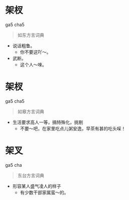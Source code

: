# 架杈
ga5 cha5
> 如东方言词典
- 说话粗鲁。
  - 你不要这吖～。
- 武断。
  - 这个人～唻。

# 架杈
ga5 cha5
> 如皋方言词典
- 生活要求高人一等，搞特殊化，挑剔
  - 不要～吧，在家里吃点儿粥安逸，早茶有甚的吃头啋！

# 架叉
ga5 cha
> 东台方言词典
- 形容某人盛气凌人的样子
  - 有少数干部家属蛮～的。
